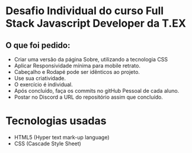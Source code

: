 
# Desafio Individual do curso Full Stack Javascript Developer da T.EX


## O que foi pedido:
- Criar uma versão da página Sobre, utilizando a tecnologia CSS
- Aplicar Responsividade mínima para mobile retrato.
- Cabeçalho e Rodapé pode ser idênticos ao projeto.
- Use sua criatividade.
- O exercício é individual.
- Após concluído, faça os commits no gitHub Pessoal de cada aluno.
- Postar no Discord a URL do repositório assim que concluído.


# Tecnologias usadas
- HTML5 (Hyper text mark-up language)
- CSS (Cascade Style Sheet)


